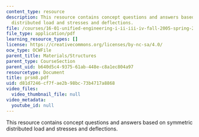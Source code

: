 ```yaml
---
content_type: resource
description: This resource contains concept questions and answers based on symmetric
  distributed load and stresses and deflections.
file: /courses/16-01-unified-engineering-i-ii-iii-iv-fall-2005-spring-2006/d81d7246cf7fae2b98bc73b4717a8868_prsm8.pdf
file_type: application/pdf
learning_resource_types: []
license: https://creativecommons.org/licenses/by-nc-sa/4.0/
ocw_type: OCWFile
parent_title: Materials/Structures
parent_type: CourseSection
parent_uid: b640d5c4-9375-61ab-448e-c8a1ec804a97
resourcetype: Document
title: prsm8.pdf
uid: d81d7246-cf7f-ae2b-98bc-73b4717a8868
video_files:
  video_thumbnail_file: null
video_metadata:
  youtube_id: null
---
```

This resource contains concept questions and answers based on symmetric distributed load and stresses and deflections.